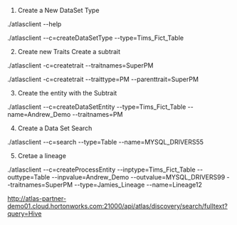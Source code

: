 1) Create a New DataSet Type

./atlasclient  --help

./atlasclient  --c=createDataSetType --type=Tims_Fict_Table

2) Create new Traits
	Create a subtrait
	
./atlasclient  -c=createtrait --traitnames=SuperPM
	
./atlasclient  -c=createtrait --traittype=PM --parenttrait=SuperPM
	

3) Create the entity with the Subtrait

./atlasclient --c=createDataSetEntity --type=Tims_Fict_Table --name=Andrew_Demo --traitnames=PM

4) Create a Data Set Search

./atlasclient --c=search --type=Table --name=MYSQL_DRIVERS55

5) Cretae a lineage

./atlasclient --c=createProcessEntity --inptype=Tims_Fict_Table --outtype=Table --inpvalue=Andrew_Demo --outvalue=MYSQL_DRIVERS99 --traitnames=SuperPM --type=Jamies_Lineage --name=Lineage12


http://atlas-partner-demo01.cloud.hortonworks.com:21000/api/atlas/discovery/search/fulltext?query=Hive



	